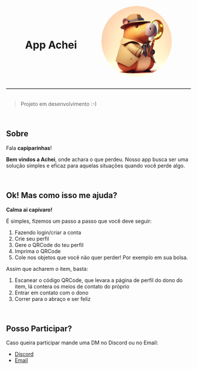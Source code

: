<center style="
  padding-top: 2rem;
  padding-bottom: 2rem;
  width: 100%;
  display: flex;
  gap: 0.95rem;
  align-items: center;
  justify-content: space-evenly;
  margin-bottom: 2rem;
  border-bottom: 2px solid #000000a4;
">

  <h1>
    App Achei
  </h1>

  <img src="./assets/images/favicon/android-chrome-192x192.png" alt="Capypara Homes" style="border-radius: 50%;" />
</center>


> Projeto em desenvolvimento :-)

<br>


## Sobre

Fala **capiparinhas**!

**Bem vindos a Achei**, onde achara o que perdeu. Nosso app busca ser uma solução simples e eficaz para aquelas situações quando você perde algo.


<br>


## Ok! Mas como isso me ajuda?

**Calma aí capivaro!**

É simples, fizemos um passo a passo que você deve seguir:

1. Fazendo login/criar a conta 
2. Crie seu perfil
3. Gere o QRCode do teu perfil
4. Imprima o QRCode
5. Cole nos objetos que você não quer perder! Por exemplo em sua bolsa.

Assim que acharem o item, basta:
1. Escanear o código QRCode, que levara a página de perfil do dono do item, lá contera os meios de contato do próprio
2. Entrar em contato com o dono 
3. Correr para o abraço e ser feliz

<br>

## Posso Participar?

Caso queira participar mande uma DM no Discord ou no Email:
- [Discord]()
- [Email]()
